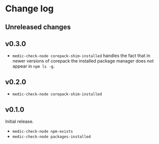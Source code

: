 # Change log

## Unreleased changes

## v0.3.0

- `medic-check-node corepack-shim-installed` handles the fact that in newer versions of corepack
  the installed package manager does not appear in `npm ls -g`.

## v0.2.0

- `medic-check-node corepack-shim-installed`

## v0.1.0

Initial release.

- `medic-check-node npm-exists`
- `medic-check-node packages-installed`

